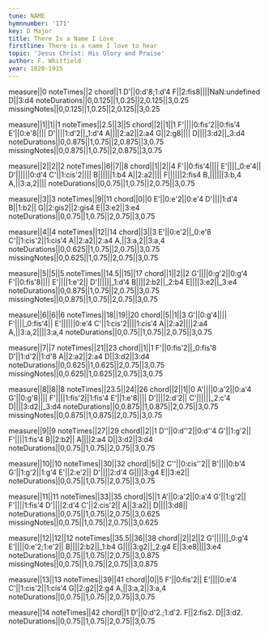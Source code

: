 ```yaml
---
tune: NAME
hymnnumber: '171'
key: D Major
title: There Is a Name I Love
firstline: There is a name I love to hear
topic: 'Jesus Christ: His Glory and Praise'
author: F. Whitfield
year: 1820-1915
---
```

measure||0
noteTimes||2
chord||1
D'||0:d'8;1:d'4
F||2:fis8||||NaN:undefined
D||3:d4
noteDurations||0,0.125||1,0.25||2,0.125||3,0.25
missingNotes||0,0.125||1,0.25||2,0.125||3,0.25

measure||1||1||1
noteTimes||2.5||3||5
chord||2||1||1
F'||||0:fis'2||0:fis'4
E'||0:e'8||||
D'||||1:d'2||_1:d'4
A||||2:a2||2:a4
G||2:g8||||
D||||3:d2||_3:d4
noteDurations||0,0.875||1,0.75||2,0.875||3,0.75
missingNotes||0,0.875||1,0.75||2,0.875||3,0.75

measure||2||2||2
noteTimes||6||7||8
chord||1||2||4
F'||0:fis'4||||
E'||||_0:e'4||
D'||||||0:d'4
C'||1:cis'2||||
B||||||1:b4
A||2:a2||||
F||||||2:fis4
B,||||||3:b,4
A,||3:a,2||||
noteDurations||0,0.75||1,0.75||2,0.75||3,0.75

measure||3||3
noteTimes||9||11
chord||0||0
E'||0:e'2||0:e'4
D'||||1:d'4
B||1:b2||
G||2:gis2||2:gis4
E||3:e2||3:e4
noteDurations||0,0.75||1,0.75||2,0.75||3,0.75

measure||4||4
noteTimes||12||14
chord||3||3
E'||0:e'2||_0:e'8
C'||1:cis'2||1:cis'4
A||2:a2||2:a4
A,||3:a,2||3:a,4
noteDurations||0,0.625||1,0.75||2,0.75||3,0.75
missingNotes||0,0.625||1,0.75||2,0.75||3,0.75

measure||5||5||5
noteTimes||14.5||15||17
chord||1||2||2
G'||||0:g'2||0:g'4
F'||0:fis'8||||
E'||||1:e'2||
D'||||||_1:d'4
B||||2:b2||_2:b4
E||||3:e2||_3:e4
noteDurations||0,0.875||1,0.75||2,0.75||3,0.75
missingNotes||0,0.875||1,0.75||2,0.75||3,0.75

measure||6||6||6
noteTimes||18||19||20
chord||5||1||3
G'||0:g'4||||
F'||||_0:fis'4||
E'||||||0:e'4
C'||1:cis'2||||1:cis'4
A||2:a2||||2:a4
A,||3:a,2||||3:a,4
noteDurations||0,0.75||1,0.75||2,0.75||3,0.75

measure||7||7
noteTimes||21||23
chord||1||1
F'||0:fis'2||_0:fis'8
D'||1:d'2||1:d'8
A||2:a2||2:a4
D||3:d2||3:d4
noteDurations||0,0.625||1,0.625||2,0.75||3,0.75
missingNotes||0,0.625||1,0.625||2,0.75||3,0.75

measure||8||8||8
noteTimes||23.5||24||26
chord||2||1||0
A'||||0:a'2||0:a'4
G'||0:g'8||||
F'||||1:fis'2||1:fis'4
E'||1:e'8||||
D'||||2:d'2||
C'||||||_2:c'4
D||||3:d2||_3:d4
noteDurations||0,0.875||1,0.875||2,0.75||3,0.75
missingNotes||0,0.875||1,0.875||2,0.75||3,0.75

measure||9||9
noteTimes||27||29
chord||2||1
D''||0:d''2||0:d''4
G'||1:g'2||
F'||||1:fis'4
B||2:b2||
A||||2:a4
D||3:d2||3:d4
noteDurations||0,0.75||1,0.75||2,0.75||3,0.75

measure||10||10
noteTimes||30||32
chord||5||2
C''||0:cis''2||
B'||||0:b'4
G'||1:g'2||1:g'4
E'||2:e'2||
D'||||2:d'4
G||||3:g4
E||3:e2||
noteDurations||0,0.75||1,0.75||2,0.75||3,0.75

measure||11||11
noteTimes||33||35
chord||5||1
A'||0:a'2||0:a'4
G'||1:g'2||
F'||||1:fis'4
D'||||2:d'4
C'||2:cis'2||
A||3:a2||
D||||3:d8||
noteDurations||0,0.75||1,0.75||2,0.75||3,0.625
missingNotes||0,0.75||1,0.75||2,0.75||3,0.625

measure||12||12||12
noteTimes||35.5||36||38
chord||2||2||2
G'||||||_0:g'4
E'||||0:e'2;1:e'2||
B||||2:b2||_1:b4
G||||3:g2||_2:g4
E||3:e8||||3:e4
noteDurations||0,0.75||1,0.75||2,0.75||3,0.875
missingNotes||0,0.75||1,0.75||2,0.75||3,0.875

measure||13||13
noteTimes||39||41
chord||0||5
F'||0:fis'2||
E'||||0:e'4
C'||1:cis'2||1:cis'4
G||2:g2||2:g4
A,||3:a,2||3:a,4
noteDurations||0,0.75||1,0.75||2,0.75||3,0.75

measure||14
noteTimes||42
chord||1
D'||0:d'2.;1:d'2.
F||2:fis2.
D||3:d2.
noteDurations||0,0.75||1,0.75||2,0.75||3,0.75

